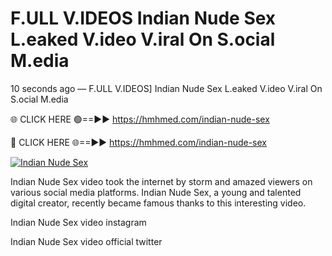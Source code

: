 # F.ULL V.IDEOS Indian Nude Sex L.eaked V.ideo V.iral On S.ocial M.edia

10 seconds ago — F.ULL V.IDEOS] Indian Nude Sex L.eaked V.ideo V.iral On S.ocial M.edia

🌐 CLICK HERE 🟢==►► https://hmhmed.com/indian-nude-sex

🔴 CLICK HERE 🌐==►► https://hmhmed.com/indian-nude-sex

[![Indian Nude Sex](https://i.imgur.com/dJHk4Zq.gif)](https://hmhmed.com/indian-nude-sex)

Indian Nude Sex video took the internet by storm and amazed viewers on various social media platforms. Indian Nude Sex, a young and talented digital creator, recently became famous thanks to this interesting video.

Indian Nude Sex video instagram

Indian Nude Sex video official twitter